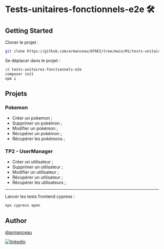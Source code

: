 
# Tests-unitaires-fonctionnels-e2e 🛠️

## Getting Started

Cloner le projet :
```bash
git clone https://github.com/armanceau/EFREI/tree/main/M1/tests-unitaires-fonctionnels-e2e
```

Se déplacer dans le projet :
```bash
cd tests-unitaires-fonctionnels-e2e
composer init
npm i
```

## Projets

### Pokemon

- Créer un pokemon ;
- Supprimer un pokémon ;
- Modifier un pokémon ;
- Récupérer un pokémon ;
- Récupérer les pokémons ;

### TP2 - UserManager

- Créer un utilisateur ;
- Supprimer un utilisateur ;
- Modifier un utilisateur ;
- Récupérer un utilisateur ;
- Récupérer les utilisateurs ;

---

Lancer les tests frontend cypress :
```bash
npx cypress open
```

## Author

[@armanceau](https://www.github.com/armanceau)

[![linkedin](https://img.shields.io/badge/linkedin-0A66C2?style=for-the-badge&logo=linkedin&logoColor=white)](https://www.linkedin.com/in/arthur-manceau/)
